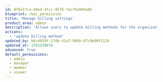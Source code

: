 ```yaml
---
id: 876e17ca-49a4-4fcc-9576-7ac74a9d0a8b
blueprint: rbac_permission
title: 'Manage billing settings'
product_area: admin
description: 'Allows users to update billing methods for the organization.'
actions:
  - 'update billing method'
updated_by: b6c6019f-27db-41a7-98bb-07c9b90f212b
updated_at: 1761239076
advanced: true
default_permissions:
  - admin
  - manager
  - member
  - viewer
---
```

